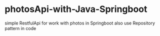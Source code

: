 # photosApi-with-Java-Springboot
simple RestfulApi for work with  photos in Springboot 
also use Repository pattern in code
